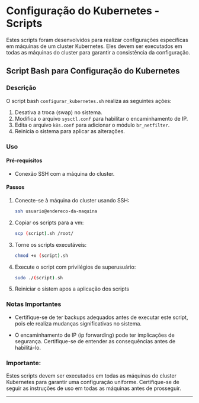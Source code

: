 # Configuração do Kubernetes - Scripts

Estes scripts foram desenvolvidos para realizar configurações específicas em máquinas de um cluster Kubernetes. Eles devem ser executados em todas as máquinas do cluster para garantir a consistência da configuração.

## Script Bash para Configuração do Kubernetes

### Descrição

O script bash `configurar_kubernetes.sh` realiza as seguintes ações:

1. Desativa a troca (swap) no sistema.
2. Modifica o arquivo `sysctl.conf` para habilitar o encaminhamento de IP.
3. Edita o arquivo `k8s.conf` para adicionar o módulo `br_netfilter`.
4. Reinicia o sistema para aplicar as alterações.

### Uso

#### Pré-requisitos

- Conexão SSH com a máquina do cluster.

#### Passos

1. Conecte-se à máquina do cluster usando SSH:

    ```bash
    ssh usuario@endereco-da-maquina
    ```
2.  Copiar os scripts para a vm:
       ```bash
    scp (script).sh /root/
    ```

3. Torne os scripts executáveis:

    ```bash
    chmod +x (script).sh 
    ```

4. Execute o script com privilégios de superusuário:

    ```bash
    sudo ./(script).sh
    ```

5. Reiniciar o sistem apos a aplicação dos scripts

### Notas Importantes

- Certifique-se de ter backups adequados antes de executar este script, pois ele realiza mudanças significativas no sistema.

- O encaminhamento de IP (ip forwarding) pode ter implicações de segurança. Certifique-se de entender as consequências antes de habilitá-lo.

### Importante: 
Estes scripts devem ser executados em todas as máquinas do cluster Kubernetes para garantir uma configuração uniforme. Certifique-se de seguir as instruções de uso em todas as máquinas antes de prosseguir.

---

